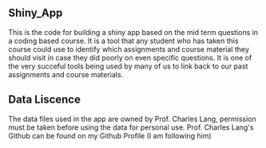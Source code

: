 ## Shiny_App


This is the code for building a shiny app based on the mid term questions in a coding based course. It is a tool that any student who has taken this course could use to identify which assignments and course material they should visit in case they did poorly on even specific questions. It is one of the very succeful tools being used by many of us to link back to our past assignments and course materials.


## Data Liscence

The data files used in the app are owned by Prof. Charles Lang, permission must be taken before using the data for personal use. 
Prof. Charles Lang's Github can be found on my Github Profile (I am following him)

